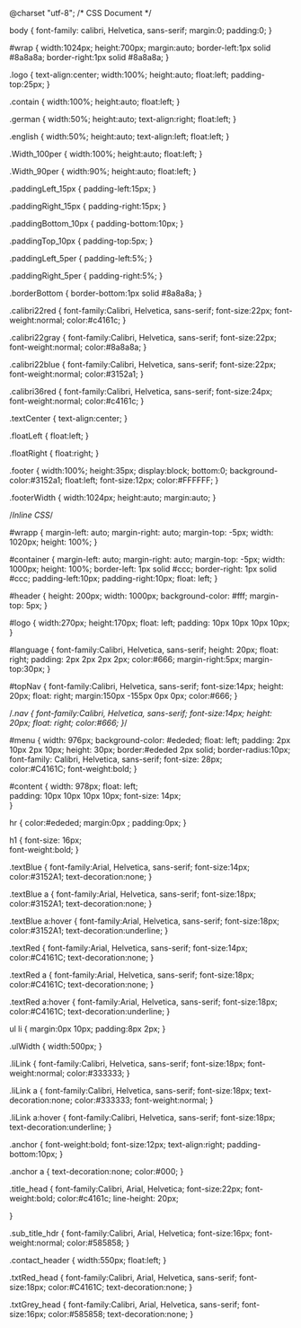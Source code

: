 @charset "utf-8";
/* CSS Document */

body
{
  font-family: calibri, Helvetica, sans-serif;
	margin:0;
	padding:0;
}

	
#wrap
{
	width:1024px;
	height:700px;
	margin:auto;
	border-left:1px solid #8a8a8a;
	border-right:1px solid #8a8a8a;
}

.logo
{
	text-align:center;
	width:100%;
	height:auto;
	float:left;
	padding-top:25px;
}

.contain
{
	width:100%;
	height:auto;
	float:left;
}

.german
{
	width:50%;
	height:auto;
	text-align:right;
	float:left;
}

.english
{
	width:50%;
	height:auto;
	text-align:left;
	float:left;
}

.Width_100per
{
	width:100%;
	height:auto;
	float:left;
}

.Width_90per
{
	width:90%;
	height:auto;
	float:left;
}

.paddingLeft_15px
{
	padding-left:15px;
}

.paddingRight_15px
{
	padding-right:15px;
}

.paddingBottom_10px
{
	padding-bottom:10px;
}

.paddingTop_10px
{
	padding-top:5px;
}

.paddingLeft_5per
{
	padding-left:5%;
}

.paddingRight_5per
{
	padding-right:5%;
}

.borderBottom
{
	border-bottom:1px solid #8a8a8a;
}

.calibri22red
{
	font-family:Calibri, Helvetica, sans-serif;
	font-size:22px;
	font-weight:normal;
	color:#c4161c;
}

.calibri22gray
{
	font-family:Calibri, Helvetica, sans-serif;
	font-size:22px;
	font-weight:normal;
	color:#8a8a8a;
}

.calibri22blue
{
	font-family:Calibri, Helvetica, sans-serif;
	font-size:22px;
	font-weight:normal;
	color:#3152a1;
}

.calibri36red
{
	font-family:Calibri, Helvetica, sans-serif;
	font-size:24px;
	font-weight:normal;
	color:#c4161c;
}

.textCenter
{
	text-align:center;
}

.floatLeft
{
	float:left;
}

.floatRight
{
	float:right;
}

.footer
{
	width:100%;
	height:35px;
	display:block;
	bottom:0;
	background-color:#3152a1;
	float:left;
	font-size:12px;
	color:#FFFFFF;
}

.footerWidth
{
	width:1024px;
	height:auto;
	margin:auto;
}

/*Inline CSS*/


#wrapp 
{
	margin-left: auto;
	margin-right: auto;
	margin-top: -5px;
	width: 1020px;
	height: 100%;
}

#container 
{
	margin-left: auto;
	margin-right: auto;
	margin-top: -5px;
	width: 1000px;
	height: 100%;
	border-left: 1px solid #ccc;
	border-right: 1px solid #ccc;
	padding-left:10px;
	padding-right:10px;
	float: left;
}

#header 
{
    height: 200px;
    width: 1000px;
    background-color: #fff;
	margin-top: 5px;
}

#logo
{
	width:270px;
	height:170px;
	float: left;
	padding: 10px 10px 10px 10px;
}

#language
{
	font-family:Calibri, Helvetica, sans-serif;
	height: 20px;
	float: right;
	padding: 2px 2px 2px 2px;
	color:#666;
	margin-right:5px;
	margin-top:30px;
}

#topNav
{
	font-family:Calibri, Helvetica, sans-serif;
	font-size:14px;
	height: 20px;
	float: right;
	margin:150px -155px 0px 0px;
	color:#666;
}

/*.nav
{
	font-family:Calibri, Helvetica, sans-serif;
	font-size:14px;
	height: 20px;
	float: right;
	color:#666;
}*/

#menu 
{
   	width: 976px;
    background-color: #ededed;
   	float: left;
    padding: 2px 10px 2px 10px;
   	height: 30px;
	border:#ededed 2px solid;
	border-radius:10px;
 	font-family: Calibri, Helvetica, sans-serif;
   	font-size: 28px;  
	color:#C4161C;
	font-weight:bold;
}

#content 
{
    width: 978px;
    float: left;    
    padding: 10px 10px 10px 10px;
	font-size: 14px;  
}

hr
{
	color:#ededed;
	margin:0px ;
	padding:0px;
}

h1
{
	font-size: 16px;  
	font-weight:bold;
}

.textBlue
{
	font-family:Arial, Helvetica, sans-serif;
	font-size:14px;
	color:#3152A1;
	text-decoration:none;
}

.textBlue a
{
	font-family:Arial, Helvetica, sans-serif;
	font-size:18px;
	color:#3152A1;
	text-decoration:none;
}

.textBlue a:hover
{
	font-family:Arial, Helvetica, sans-serif;
	font-size:18px;
	color:#3152A1;
	text-decoration:underline;
}

.textRed
{
	font-family:Arial, Helvetica, sans-serif;
	font-size:14px;
	color:#C4161C;
	text-decoration:none;
}

.textRed a
{
	font-family:Arial, Helvetica, sans-serif;
	font-size:18px;
	color:#C4161C;
	text-decoration:none;
}

.textRed a:hover
{
	font-family:Arial, Helvetica, sans-serif;
	font-size:18px;
	color:#C4161C;
	text-decoration:underline;
}

ul li
{
	margin:0px 10px;
	padding:8px 2px;
}

.ulWidth
{
	width:500px;
}

.liLink
{
	font-family:Calibri, Helvetica, sans-serif;	
	font-size:18px;
	font-weight:normal;
	color:#333333;
}

.liLink a
{
	font-family:Calibri, Helvetica, sans-serif;
	font-size:18px;
	text-decoration:none;
	color:#333333;
	font-weight:normal;
}

.liLink a:hover
{
	font-family:Calibri, Helvetica, sans-serif;
	font-size:18px;
	text-decoration:underline;
}

.anchor
{
	font-weight:bold;
	font-size:12px;
	text-align:right;
	padding-bottom:10px;
}

.anchor a
{
	text-decoration:none;
	color:#000;
}

.title_head
{
	font-family:Calibri, Arial, Helvetica;
	font-size:22px;
	font-weight:bold;
	color:#c4161c;
	line-height: 20px;
	
}

.sub_title_hdr
{
	font-family:Calibri, Arial, Helvetica;
	font-size:16px;
	font-weight:normal;
	color:#585858;
}

.contact_header
{
	width:550px;
	float:left;
}

.txtRed_head
{
	font-family:Calibri, Arial, Helvetica, sans-serif;
	font-size:18px;
	color:#C4161C;
	text-decoration:none;
}

.txtGrey_head
{
	font-family:Calibri, Arial, Helvetica, sans-serif;
	font-size:16px;
	color:#585858;
	text-decoration:none;
}